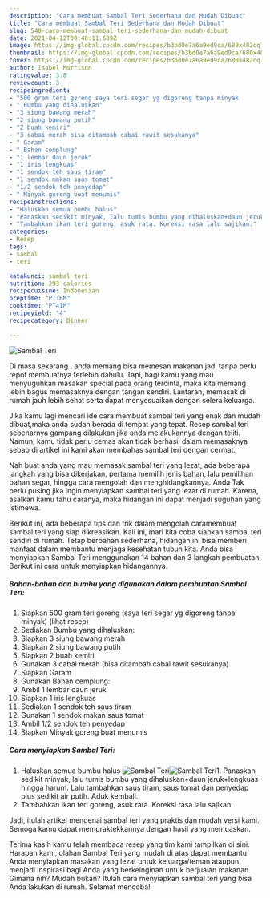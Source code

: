 ```yaml
---
description: "Cara membuat Sambal Teri Sederhana dan Mudah Dibuat"
title: "Cara membuat Sambal Teri Sederhana dan Mudah Dibuat"
slug: 540-cara-membuat-sambal-teri-sederhana-dan-mudah-dibuat
date: 2021-04-12T00:48:11.689Z
image: https://img-global.cpcdn.com/recipes/b3bd0e7a6a9ed9ca/680x482cq70/sambal-teri-foto-resep-utama.jpg
thumbnail: https://img-global.cpcdn.com/recipes/b3bd0e7a6a9ed9ca/680x482cq70/sambal-teri-foto-resep-utama.jpg
cover: https://img-global.cpcdn.com/recipes/b3bd0e7a6a9ed9ca/680x482cq70/sambal-teri-foto-resep-utama.jpg
author: Isabel Morrison
ratingvalue: 3.8
reviewcount: 3
recipeingredient:
- "500 gram teri goreng saya teri segar yg digoreng tanpa minyak           lihat resep"
- " Bumbu yang dihaluskan"
- "3 siung bawang merah"
- "2 siung bawang putih"
- "2 buah kemiri"
- "3 cabai merah bisa ditambah cabai rawit sesukanya"
- " Garam"
- " Bahan cemplung"
- "1 lembar daun jeruk"
- "1 iris lengkuas"
- "1 sendok teh saus tiram"
- "1 sendok makan saus tomat"
- "1/2 sendok teh penyedap"
- " Minyak goreng buat menumis"
recipeinstructions:
- "Haluskan semua bumbu halus"
- "Panaskan sedikit minyak, lalu tumis bumbu yang dihaluskan+daun jeruk+lengkuas hingga harum. Lalu tambahkan saus tiram, saus tomat dan penyedap plus sedikit air putih. Aduk kembali."
- "Tambahkan ikan teri goreng, asuk rata. Koreksi rasa lalu sajikan."
categories:
- Resep
tags:
- sambal
- teri

katakunci: sambal teri 
nutrition: 293 calories
recipecuisine: Indonesian
preptime: "PT16M"
cooktime: "PT41M"
recipeyield: "4"
recipecategory: Dinner

---
```



![Sambal Teri](https://img-global.cpcdn.com/recipes/b3bd0e7a6a9ed9ca/680x482cq70/sambal-teri-foto-resep-utama.jpg)

Di masa  sekarang , anda memang bisa memesan makanan jadi tanpa perlu repot membuatnya terlebih dahulu. Tapi, bagi kamu yang mau menyuguhkan masakan special pada orang tercinta, maka kita memang lebih bagus memasaknya dengan tangan sendiri. Lantaran, memasak di rumah jauh lebih sehat serta dapat menyesuaikan dengan selera keluarga.

Jika kamu lagi mencari ide cara membuat sambal teri yang enak dan mudah dibuat,maka anda sudah berada di tempat yang tepat. Resep sambal teri  sebenarnya gampang dilakukan jika anda melakukannya dengan teliti. Namun, kamu tidak perlu cemas akan tidak berhasil dalam memasaknya 
sebab di artikel ini kami akan membahas sambal teri dengan cermat.  



Nah buat anda yang mau memasak sambal teri yang lezat, ada beberapa langkah yang bisa dikerjakan, pertama memilih jenis bahan, lalu pemilihan bahan segar, hingga cara mengolah dan menghidangkannya. Anda Tak perlu pusing jika ingin menyiapkan sambal teri yang lezat di rumah. Karena, asalkan kamu  tahu caranya, maka hidangan ini dapat menjadi suguhan yang istimewa.

Berikut ini, ada beberapa tips dan trik dalam mengolah caramembuat sambal teri yang siap dikreasikan. Kali ini, mari kita coba siapkan sambal teri sendiri di rumah. Tetap berbahan sederhana, hidangan ini bisa memberi manfaat dalam membantu menjaga kesehatan tubuh kita. Anda bisa menyiapkan Sambal Teri menggunakan 14 bahan dan 3 langkah pembuatan. Berikut ini cara untuk menyiapkan hidangannya.

<!--inarticleads1-->

##### Bahan-bahan dan bumbu yang digunakan dalam pembuatan Sambal Teri:

1. Siapkan 500 gram teri goreng (saya teri segar yg digoreng tanpa minyak)           (lihat resep)
1. Sediakan  Bumbu yang dihaluskan:
1. Siapkan 3 siung bawang merah
1. Siapkan 2 siung bawang putih
1. Siapkan 2 buah kemiri
1. Gunakan 3 cabai merah (bisa ditambah cabai rawit sesukanya)
1. Siapkan  Garam
1. Gunakan  Bahan cemplung:
1. Ambil 1 lembar daun jeruk
1. Siapkan 1 iris lengkuas
1. Sediakan 1 sendok teh saus tiram
1. Gunakan 1 sendok makan saus tomat
1. Ambil 1/2 sendok teh penyedap
1. Siapkan  Minyak goreng buat menumis




<!--inarticleads2-->

##### Cara menyiapkan Sambal Teri:

1. Haluskan semua bumbu halus
<img src="https://img-global.cpcdn.com/steps/adb42bdcd83c6ca2/160x128cq70/sambal-teri-langkah-memasak-1-foto.jpg" alt="Sambal Teri"><img src="https://img-global.cpcdn.com/steps/d41fe53ab2a742b4/160x128cq70/sambal-teri-langkah-memasak-1-foto.jpg" alt="Sambal Teri">1. Panaskan sedikit minyak, lalu tumis bumbu yang dihaluskan+daun jeruk+lengkuas hingga harum. Lalu tambahkan saus tiram, saus tomat dan penyedap plus sedikit air putih. Aduk kembali.
1. Tambahkan ikan teri goreng, asuk rata. Koreksi rasa lalu sajikan.




Jadi, itulah artikel mengenai  sambal teri  yang praktis dan mudah versi kami. Semoga kamu dapat mempraktekkannya dengan hasil yang memuaskan. 

Terima kasih kamu telah membaca resep yang tim kami tampilkan di sini. Harapan kami, olahan  Sambal Teri yang mudah di atas dapat membantu Anda menyiapkan masakan yang lezat untuk keluarga/teman ataupun menjadi inspirasi bagi Anda yang berkeinginan untuk berjualan makanan. Gimana nih? Mudah bukan? Itulah cara menyiapkan sambal teri yang bisa Anda lakukan di rumah. Selamat mencoba!

